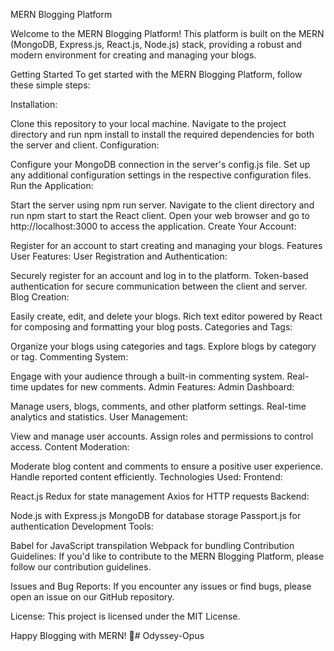 MERN Blogging Platform

Welcome to the MERN Blogging Platform! This platform is built on the MERN (MongoDB, Express.js, React.js, Node.js) stack, providing a robust and modern environment for creating and managing your blogs.

Getting Started
To get started with the MERN Blogging Platform, follow these simple steps:

Installation:

Clone this repository to your local machine.
Navigate to the project directory and run npm install to install the required dependencies for both the server and client.
Configuration:

Configure your MongoDB connection in the server's config.js file.
Set up any additional configuration settings in the respective configuration files.
Run the Application:

Start the server using npm run server.
Navigate to the client directory and run npm start to start the React client.
Open your web browser and go to http://localhost:3000 to access the application.
Create Your Account:

Register for an account to start creating and managing your blogs.
Features
User Features:
User Registration and Authentication:

Securely register for an account and log in to the platform.
Token-based authentication for secure communication between the client and server.
Blog Creation:

Easily create, edit, and delete your blogs.
Rich text editor powered by React for composing and formatting your blog posts.
Categories and Tags:

Organize your blogs using categories and tags.
Explore blogs by category or tag.
Commenting System:

Engage with your audience through a built-in commenting system.
Real-time updates for new comments.
Admin Features:
Admin Dashboard:

Manage users, blogs, comments, and other platform settings.
Real-time analytics and statistics.
User Management:

View and manage user accounts.
Assign roles and permissions to control access.
Content Moderation:

Moderate blog content and comments to ensure a positive user experience.
Handle reported content efficiently.
Technologies Used:
Frontend:

React.js
Redux for state management
Axios for HTTP requests
Backend:

Node.js with Express.js
MongoDB for database storage
Passport.js for authentication
Development Tools:

Babel for JavaScript transpilation
Webpack for bundling
Contribution Guidelines:
If you'd like to contribute to the MERN Blogging Platform, please follow our contribution guidelines.

Issues and Bug Reports:
If you encounter any issues or find bugs, please open an issue on our GitHub repository.

License:
This project is licensed under the MIT License.

Happy Blogging with MERN! 🚀#   O d y s s e y - O p u s  
 